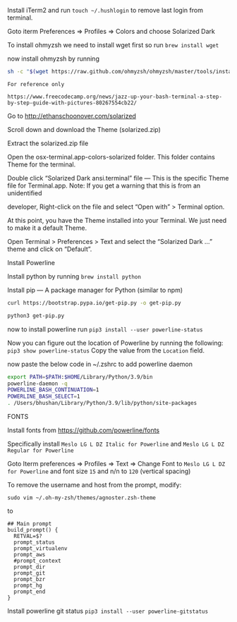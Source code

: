 Install iTerm2 and run `touch ~/.hushlogin` to remove last login from terminal.

Goto iterm Preferences => Profiles => Colors and choose Solarized Dark

To install ohmyzsh we need to install wget first so run `brew install wget`

now install ohmyzsh by running

```bash
sh -c "$(wget https://raw.github.com/ohmyzsh/ohmyzsh/master/tools/install.sh -O -)"
```

```text
For reference only

https://www.freecodecamp.org/news/jazz-up-your-bash-terminal-a-step-by-step-guide-with-pictures-80267554cb22/
```

Go to http://ethanschoonover.com/solarized

Scroll down and download the Theme (solarized.zip)

Extract the solarized.zip file

Open the osx-terminal.app-colors-solarized folder. This folder contains Theme for the terminal.

Double click “Solarized Dark ansi.terminal” file — This is the specific Theme file for Terminal.app. Note: If you get a warning that this is from an unidentified 

developer, Right-click on the file and select “Open with” > Terminal option.

At this point, you have the Theme installed into your Terminal. We just need to make it a default Theme.

Open Terminal > Preferences > Text and select the “Solarized Dark …” theme and click on “Default”.


Install Powerline

Install python by running `brew install python`

Install pip — A package manager for Python (similar to npm)

```bash
curl https://bootstrap.pypa.io/get-pip.py -o get-pip.py

```

```bash
python3 get-pip.py
```

now to install powerline run `pip3 install --user powerline-status`


Now you can figure out the location of Powerline by running the following: `pip3 show powerline-status` Copy the value from the `Location` field.

now paste the below code in ~/.zshrc to add powerline daemon

```bash
export PATH=$PATH:$HOME/Library/Python/3.9/bin
powerline-daemon -q
POWERLINE_BASH_CONTINUATION=1
POWERLINE_BASH_SELECT=1
. /Users/bhushan/Library/Python/3.9/lib/python/site-packages
```



FONTS

Install fonts from https://github.com/powerline/fonts

Specifically install `Meslo LG L DZ Italic for Powerline` and `Meslo LG L DZ Regular for Powerline`

Goto Iterm preferences => Profiles => Text => Change Font to `Meslo LG L DZ for Powerline` and font size `15` and n/n to `120` (vertical spacing)


To remove the username and host from the prompt, modify:
```
sudo vim ~/.oh-my-zsh/themes/agnoster.zsh-theme
```

to

```
## Main prompt
build_prompt() {
  RETVAL=$?
  prompt_status
  prompt_virtualenv
  prompt_aws
  #prompt_context
  prompt_dir
  prompt_git
  prompt_bzr
  prompt_hg
  prompt_end
}
```


Install powerline git status `pip3 install --user powerline-gitstatus`


